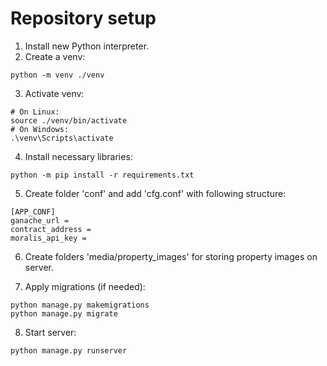 # Repository setup
1. Install new Python interpreter.
2. Create a venv:
```
python -m venv ./venv
```
3. Activate venv:
```
# On Linux:
source ./venv/bin/activate
# On Windows:
.\venv\Scripts\activate
```
4. Install necessary libraries:
```
python -m pip install -r requirements.txt
```

5. Create folder 'conf' and add 'cfg.conf' with following structure:

```
[APP_CONF]
ganache_url = 
contract_address = 
moralis_api_key =
```

6. Create folders 'media/property_images' for storing property images on server.


7. Apply migrations (if needed):
```
python manage.py makemigrations
python manage.py migrate
```

8. Start server:
```
python manage.py runserver
```
